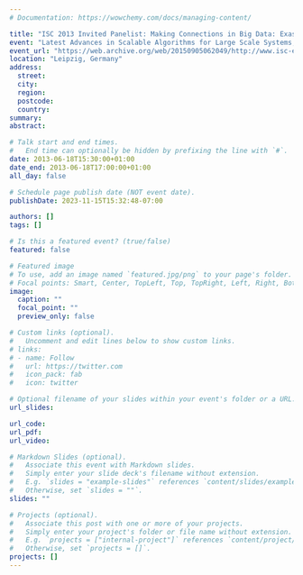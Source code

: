 ```yaml
---
# Documentation: https://wowchemy.com/docs/managing-content/

title: "ISC 2013 Invited Panelist: Making Connections in Big Data: Exascale Graph Analytics & the Graph500"
event: "Latest Advances in Scalable Algorithms for Large Scale Systems, 28th International Supercomputing Conference (ISC)"
event_url: "https://web.archive.org/web/20150905062049/http://www.isc-events.com/isc13/home.html"
location: "Leipzig, Germany"
address:
  street:
  city:
  region:
  postcode:
  country:
summary:
abstract:

# Talk start and end times.
#   End time can optionally be hidden by prefixing the line with `#`.
date: 2013-06-18T15:30:00+01:00
date_end: 2013-06-18T17:00:00+01:00
all_day: false

# Schedule page publish date (NOT event date).
publishDate: 2023-11-15T15:32:48-07:00

authors: []
tags: []

# Is this a featured event? (true/false)
featured: false

# Featured image
# To use, add an image named `featured.jpg/png` to your page's folder. 
# Focal points: Smart, Center, TopLeft, Top, TopRight, Left, Right, BottomLeft, Bottom, BottomRight.
image:
  caption: ""
  focal_point: ""
  preview_only: false

# Custom links (optional).
#   Uncomment and edit lines below to show custom links.
# links:
# - name: Follow
#   url: https://twitter.com
#   icon_pack: fab
#   icon: twitter

# Optional filename of your slides within your event's folder or a URL.
url_slides:

url_code:
url_pdf:
url_video:

# Markdown Slides (optional).
#   Associate this event with Markdown slides.
#   Simply enter your slide deck's filename without extension.
#   E.g. `slides = "example-slides"` references `content/slides/example-slides.md`.
#   Otherwise, set `slides = ""`.
slides: ""

# Projects (optional).
#   Associate this post with one or more of your projects.
#   Simply enter your project's folder or file name without extension.
#   E.g. `projects = ["internal-project"]` references `content/project/deep-learning/index.md`.
#   Otherwise, set `projects = []`.
projects: []
---
```

